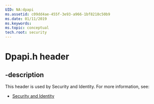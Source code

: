 ```yaml
---
UID: NA:dpapi
ms.assetid: c09dd4ae-455f-3e93-a966-1bf8218c50b9
ms.date: 01/11/2019
ms.keywords: 
ms.topic: conceptual
tech.root: security
---
```


# Dpapi.h header


## -description


This header is used by Security and Identity. For more information, see:

- [Security and Identity](../_security/index.md)

